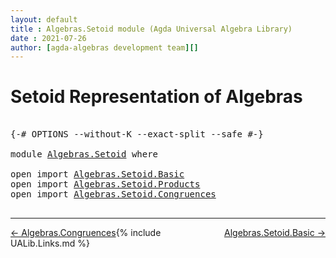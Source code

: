 ```yaml
---
layout: default
title : Algebras.Setoid module (Agda Universal Algebra Library)
date : 2021-07-26
author: [agda-algebras development team][]
---
```


# <a id="setoid-representation-of-algebras">Setoid Representation of Algebras</a>

<pre class="Agda">

<a id="248" class="Symbol">{-#</a> <a id="252" class="Keyword">OPTIONS</a> <a id="260" class="Pragma">--without-K</a> <a id="272" class="Pragma">--exact-split</a> <a id="286" class="Pragma">--safe</a> <a id="293" class="Symbol">#-}</a>

<a id="298" class="Keyword">module</a> <a id="305" href="Algebras.Setoid.html" class="Module">Algebras.Setoid</a> <a id="321" class="Keyword">where</a>

<a id="328" class="Keyword">open</a> <a id="333" class="Keyword">import</a> <a id="340" href="Algebras.Setoid.Basic.html" class="Module">Algebras.Setoid.Basic</a>
<a id="362" class="Keyword">open</a> <a id="367" class="Keyword">import</a> <a id="374" href="Algebras.Setoid.Products.html" class="Module">Algebras.Setoid.Products</a>
<a id="399" class="Keyword">open</a> <a id="404" class="Keyword">import</a> <a id="411" href="Algebras.Setoid.Congruences.html" class="Module">Algebras.Setoid.Congruences</a>

</pre>

--------------------------------

<span style="float:left;">[← Algebras.Congruences](Algebras.Congruences.html)</span>
<span style="float:right;">[Algebras.Setoid.Basic →](Algebras.Setoid.Basic.html)</span>

{% include UALib.Links.md %}

[agda-algebras development team]: https://github.com/ualib/agda-algebras#the-agda-algebras-development-team
